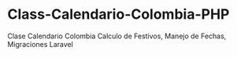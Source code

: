 # Class-Calendario-Colombia-PHP
Clase Calendario Colombia Calculo de Festivos, Manejo de Fechas, Migraciones Laravel
